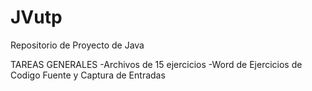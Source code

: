 # JVutp
Repositorio de Proyecto de Java

TAREAS GENERALES
-Archivos de 15 ejercicios
-Word de Ejercicios de Codigo Fuente y Captura de Entradas
